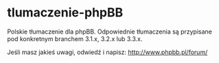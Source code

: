 # tlumaczenie-phpBB
Polskie tłumaczenie dla phpBB. Odpowiednie tłumaczenia są przypisane pod konkretnym branchem 3.1.x, 3.2.x lub 3.3.x.

Jeśli masz jakieś uwagi, odwiedź i napisz: http://www.phpbb.pl/forum/
